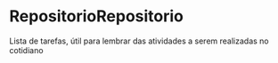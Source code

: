 # RepositorioRepositorio
Lista de tarefas, útil para lembrar das atividades a serem realizadas no cotidiano

